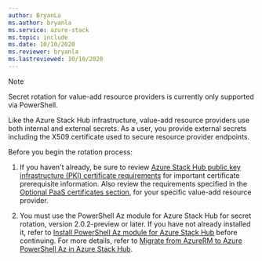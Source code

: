 ```yaml
---
author: BryanLa
ms.author: bryanla
ms.service: azure-stack
ms.topic: include
ms.date: 10/10/2020
ms.reviewer: bryanla
ms.lastreviewed: 10/10/2020
---
```


> [!NOTE]
> Secret rotation for value-add resource providers is currently only supported via PowerShell. 

Like the Azure Stack Hub infrastructure, value-add resource providers use both internal and external secrets. As a user, you provide external secrets including the X509 certificate used to secure resource provider endpoints.

Before you begin the rotation process:

1. If you haven't already, be sure to review [Azure Stack Hub public key infrastructure (PKI) certificate requirements](../operator/azure-stack-pki-certs.md#certificate-requirements) for important certificate prerequisite information. Also review the requirements specified in the [Optional PaaS certificates section](../operator/azure-stack-pki-certs.md#optional-paas-certificates), for your specific value-add resource provider.

2. You must use the PowerShell Az module for Azure Stack Hub for secret rotation, version 2.0.2-preview or later. If you have not already installed it, refer to [Install PowerShell Az module for Azure Stack Hub](powershell-install-az-module.md) before continuing. For more details, refer to [Migrate from AzureRM to Azure PowerShell Az in Azure Stack Hub](migrate-azurerm-az.md).
